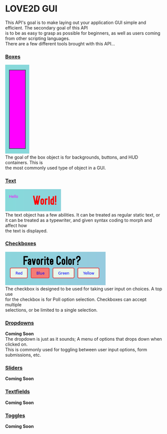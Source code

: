 # LOVE2D GUI
This API's goal is to make laying out your application GUI simple and efficient. The secondary goal of this API<br>
is to be as easy to grasp as possible for beginners, as well as users coming from other scripting languages.<br>
There are a few different tools brought with this API...<br>
### [Boxes](https://github.com/czgaming94/love2d-gui/blob/main/docs/Box.md)
![Box Image](https://github.com/czgaming94/love2d-gui/blob/main/docs/examples/box.png)<br>
The goal of the box object is for backgrounds, buttons, and HUD containers. This is<br>
the most commonly used type of object in a GUI.
### [Text](https://github.com/czgaming94/love2d-gui/blob/main/docs/Text.md)
![Text Image](https://github.com/czgaming94/love2d-gui/blob/main/docs/examples/text.png)<br>
The text object has a few abilities. It can be treated as regular static text, or<br>
it can be treated as a typewriter, and given syntax coding to morph and affect how<br>
the text is displayed.
### [Checkboxes](https://github.com/czgaming94/love2d-gui/blob/main/docs/Checkbox.md)
![Checkbox Image](https://github.com/czgaming94/love2d-gui/blob/main/docs/examples/checkbox.png)<br>
The checkbox is designed to be used for taking user input on choices. A top use<br>
for the checkbox is for Poll option selection. Checkboxes can accept multiple<br>
selections, or be limited to a single selection.
### [Dropdowns](https://github.com/czgaming94/love2d-gui/blob/main/docs/Dropdown.md)
__Coming Soon__<br>
The dropdown is just as it sounds; A menu of options that drops down when clicked on.<br>
This is commonly used for toggling between user input options, form submissions, etc.
### [Sliders](https://github.com/czgaming94/love2d-gui/blob/main/docs/Slider.md)
__Coming Soon__
### [Textfields](https://github.com/czgaming94/love2d-gui/blob/main/docs/Textfield.md)
__Coming Soon__
### [Toggles](https://github.com/czgaming94/love2d-gui/blob/main/docs/Toggle.md)
__Coming Soon__
